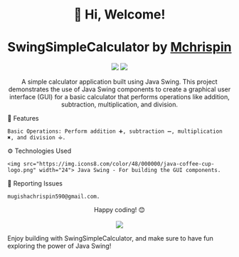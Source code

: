 <h1 align="center">👏 Hi, Welcome!</h1> <h1 align="center">SwingSimpleCalculator by <a href="https://github.com/Mchiir/">Mchrispin</a></h1> <p align="center"> <img src="https://img.shields.io/badge/Java-Swing-blueviolet?style=for-the-badge"> <img src="https://img.shields.io/badge/GUI-Calculator-ff69b4?style=for-the-badge"> </p> <p align="center"> A simple calculator application built using Java Swing. This project demonstrates the use of Java Swing components to create a graphical user interface (GUI) for a basic calculator that performs operations like addition, subtraction, multiplication, and division. </p>
🌟 Features

    Basic Operations: Perform addition ➕, subtraction ➖, multiplication ✖️, and division ➗.

⚙️ Technologies Used

    <img src="https://img.icons8.com/color/48/000000/java-coffee-cup-logo.png" width="24"> Java Swing - For building the GUI components.

🐛 Reporting Issues

    mugishachrispin590@gmail.com.

<p align="center"> Happy coding! 😊 <br><br> <img src="https://img.shields.io/badge/-Java%20Swing-007396?logo=java&style=for-the-badge"> </p>

Enjoy building with SwingSimpleCalculator, and make sure to have fun exploring the power of Java Swing!